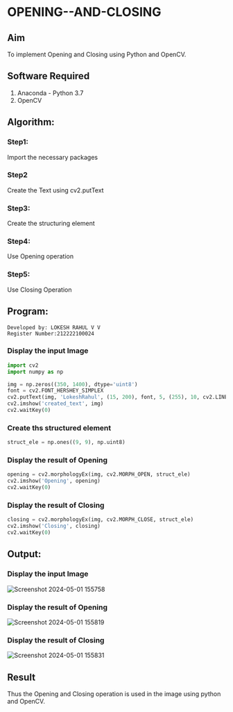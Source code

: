 # OPENING--AND-CLOSING
## Aim
To implement Opening and Closing using Python and OpenCV.

## Software Required
1. Anaconda - Python 3.7
2. OpenCV
## Algorithm:
### Step1:
Import the necessary packages

### Step2
Create the Text using cv2.putText

### Step3:
Create the structuring element

### Step4:
Use Opening operation

### Step5:
Use Closing Operation

## Program:
```
Developed by: LOKESH RAHUL V V
Register Number:212222100024
```
### Display the input Image
```python
import cv2
import numpy as np

img = np.zeros((350, 1400), dtype='uint8')
font = cv2.FONT_HERSHEY_SIMPLEX
cv2.putText(img, 'LokeshRahul', (15, 200), font, 5, (255), 10, cv2.LINE_AA)
cv2.imshow('created_text', img)
cv2.waitKey(0)
```
### Create ths structured element
```python
struct_ele = np.ones((9, 9), np.uint8)
```
### Display the result of Opening
```python
opening = cv2.morphologyEx(img, cv2.MORPH_OPEN, struct_ele)
cv2.imshow('Opening', opening)
cv2.waitKey(0)
```
### Display the result of Closing
```python
closing = cv2.morphologyEx(img, cv2.MORPH_CLOSE, struct_ele)
cv2.imshow('Closing', closing)
cv2.waitKey(0)
```
## Output:

### Display the input Image
![Screenshot 2024-05-01 155758](https://github.com/lokeshrahulv/OPENING--AND-CLOSING/assets/118423842/75140c6f-e790-49f8-957b-d63559f58e27)

### Display the result of Opening
![Screenshot 2024-05-01 155819](https://github.com/lokeshrahulv/OPENING--AND-CLOSING/assets/118423842/2ad4cd12-a8fa-451b-ab8c-d71e53318ec7)

### Display the result of Closing
![Screenshot 2024-05-01 155831](https://github.com/lokeshrahulv/OPENING--AND-CLOSING/assets/118423842/85a89446-ea1b-4190-8462-3f189b82f91e)

## Result
Thus the Opening and Closing operation is used in the image using python and OpenCV.
